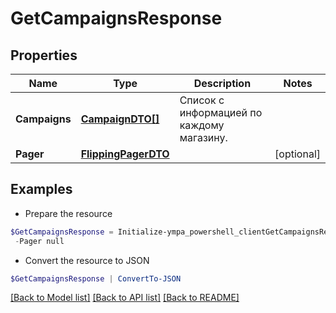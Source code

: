 # GetCampaignsResponse
## Properties

Name | Type | Description | Notes
------------ | ------------- | ------------- | -------------
**Campaigns** | [**CampaignDTO[]**](CampaignDTO.md) | Список с информацией по каждому магазину. | 
**Pager** | [**FlippingPagerDTO**](FlippingPagerDTO.md) |  | [optional] 

## Examples

- Prepare the resource
```powershell
$GetCampaignsResponse = Initialize-ympa_powershell_clientGetCampaignsResponse  -Campaigns null `
 -Pager null
```

- Convert the resource to JSON
```powershell
$GetCampaignsResponse | ConvertTo-JSON
```

[[Back to Model list]](../README.md#documentation-for-models) [[Back to API list]](../README.md#documentation-for-api-endpoints) [[Back to README]](../README.md)

